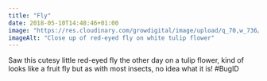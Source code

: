 ```yaml
---
title: "Fly"
date: 2018-05-10T14:48:46+01:00
image: "https://res.cloudinary.com/growdigital/image/upload/q_70,w_736/v1544129847/fly-41912900621.jpg"
imageAlt: "Close up of red-eyed fly on white tulip flower"
---
```


Saw this cutesy little red-eyed fly the other day on a tulip flower, kind of looks like a fruit fly but as with most insects, no idea what it is! #BugID
